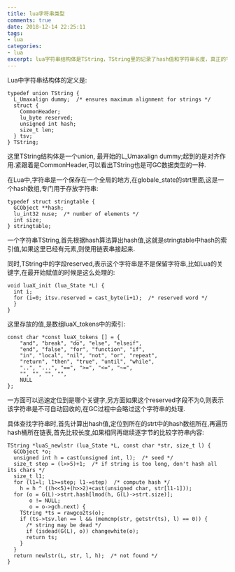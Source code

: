 ```yaml
---
title: lua字符串类型
comments: true
date: 2018-12-14 22:25:11
tags:
- lua
categories:
- lua
excerpt: lua字符串结构体是TString，TString里的记录了hash值和字符串长度，真正的字符串是存储在全局globale_state的stringtable里面，这是一个gcobject组成的hash表.
---
```


Lua中字符串结构体的定义是:

```
typedef union TString {
  L_Umaxalign dummy;  /* ensures maximum alignment for strings */
  struct {
    CommonHeader;
    lu_byte reserved;
    unsigned int hash;
    size_t len;
  } tsv;
} TString;
```

这里TString结构体是一个union, 最开始的L_Umaxalign dummy;起到的是对齐作用.紧跟着是CommonHeader,可以看出TString也是可GC数据类型的一种.

在Lua中,字符串是一个保存在一个全局的地方,在globale_state的strt里面,这是一个hash数组,专门用于存放字符串:

```
typedef struct stringtable {
  GCObject **hash;
  lu_int32 nuse;  /* number of elements */
  int size;
} stringtable;
```

一个字符串TString,首先根据hash算法算出hash值,这就是stringtable中hash的索引值,如果这里已经有元素,则使用链表串接起来.

同时,TString中的字段reserved,表示这个字符串是不是保留字符串,比如Lua的关键字,在最开始赋值的时候是这么处理的:

```
void luaX_init (lua_State *L) {
  int i;
  for (i=0; itsv.reserved = cast_byte(i+1);  /* reserved word */
  }
}
```

这里存放的值,是数组luaX_tokens中的索引:

```
const char *const luaX_tokens [] = {
    "and", "break", "do", "else", "elseif",
    "end", "false", "for", "function", "if",
    "in", "local", "nil", "not", "or", "repeat",
    "return", "then", "true", "until", "while",
    "..", "...", "==", ">=", "<=", "~=",
    "", "", "", "",
    NULL
};
```

一方面可以迅速定位到是哪个关键字,另方面如果这个reserved字段不为0,则表示该字符串是不可自动回收的,在GC过程中会略过这个字符串的处理.

具体查找字符串时,首先计算出hash值,定位到所在的strt中的hash数组所在,再遍历hash桶所在链表,首先比较长度,如果相同再继续逐字节的比较字符串内容:

```
TString *luaS_newlstr (lua_State *L, const char *str, size_t l) {
  GCObject *o;
  unsigned int h = cast(unsigned int, l);  /* seed */
  size_t step = (l>>5)+1;  /* if string is too long, don't hash all its chars */
  size_t l1;
  for (l1=l; l1>=step; l1-=step)  /* compute hash */
    h = h ^ ((h<<5)+(h>>2)+cast(unsigned char, str[l1-1]));
  for (o = G(L)->strt.hash[lmod(h, G(L)->strt.size)];
       o != NULL;
       o = o->gch.next) {
    TString *ts = rawgco2ts(o);
    if (ts->tsv.len == l && (memcmp(str, getstr(ts), l) == 0)) {
      /* string may be dead */
      if (isdead(G(L), o)) changewhite(o);
      return ts;
    }
  }
  return newlstr(L, str, l, h);  /* not found */
}
```